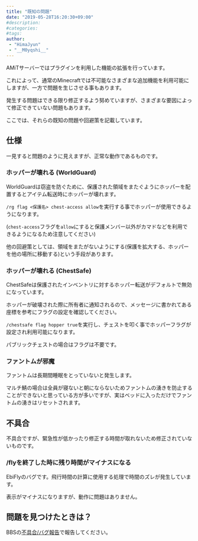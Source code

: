 ```yaml
---
title: "既知の問題"
date: "2019-05-28T16:20:30+09:00"
#description:
#categories:
#tags:
author:
 - "HimaJyun"
 - "__M0yqshi__"
---
```


AMiTサーバーではプラグインを利用した機能の拡張を行っています。

これによって、通常のMinecraftでは不可能なさまざまな追加機能を利用可能にしますが、一方で問題を生じさせる事もあります。

発生する問題はできる限り修正するよう努めていますが、さまざまな要因によって修正できていない問題もあります。

ここでは、それらの既知の問題や回避策を記載しています。

## 仕様
一見すると問題のように見えますが、正常な動作であるものです。

### ホッパーが壊れる (WorldGuard)
WorldGuardは窃盗を防ぐために、保護された領域をまたぐようにホッパーを配置するとアイテム転送時にホッパーが壊れます。

`/rg flag <保護名> chest-access allow`を実行する事でホッパーが使用できるようになります。

(`chest-access`フラグを`allow`にすると保護メンバー以外がカマドなどを利用できるようになるため注意してください)

他の回避策としては、領域をまたがないようにする(保護を拡大する、ホッパーを他の場所に移動する)という手段があります。

### ホッパーが壊れる (ChestSafe)
ChestSafeは保護されたインベントリに対するホッパー転送がデフォルトで無効になっています。

ホッパーが破壊された際に所有者に通知されるので、メッセージに書かれてある座標を参考にフラグの設定を確認してください。

`/chestsafe flag hopper true`を実行し、チェストを叩く事でホッパーフラグが設定され利用可能になります。

パブリックチェストの場合はフラグは不要です。

<!--### ボートやトロッコが勝手に壊れる
仕様です。

ボートやトロッコの乗り捨てが少なくないので、降りた際に自動で回収されるように設定しています。-->

### ファントムが邪魔
ファントムは長期間睡眠をとっていないと発生します。

マルチ鯖の場合は全員が寝ないと朝にならないためファントムの湧きを防止することができないと思っている方が多いですが、実はベッドに入っただけでファントムの湧きはリセットされます。

## 不具合
不具合ですが、緊急性が低かったり修正する時間が取れないため修正されていないものです。

### /flyを終了した時に残り時間がマイナスになる
EbiFlyのバグです。飛行時間の計算に使用する処理で時間のズレが発生しています。

表示がマイナスになりますが、動作に問題はありません。

## 問題を見つけたときは？
BBSの[不具合/バグ報告](/bbs/viewforum.php?f=10)で報告してください。
